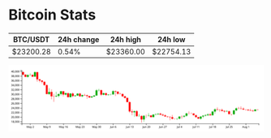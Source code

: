 # Bitcoin Stats

BTC/USDT|24h change|24h high|24h low|
|---|---|---|---|
|$23200.28|0.54%|$23360.00|$22754.13|

<img src="./chart.svg">
